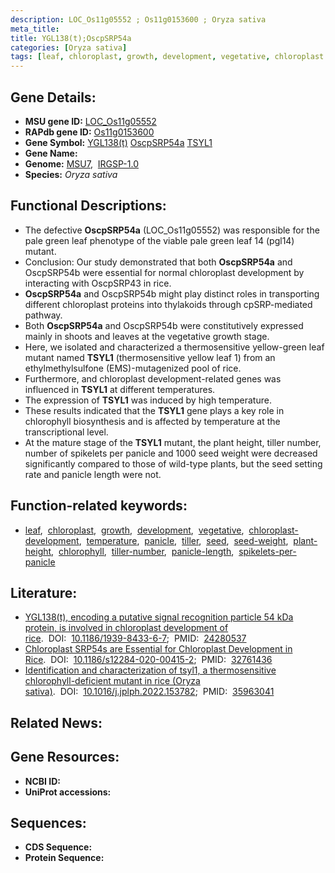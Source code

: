 ```yaml
---
description: LOC_Os11g05552 ; Os11g0153600 ; Oryza sativa
meta_title:
title: YGL138(t);OscpSRP54a
categories: [Oryza sativa]
tags: [leaf, chloroplast, growth, development, vegetative, chloroplast development, temperature, panicle, tiller, seed, seed weight, plant height, chlorophyll, tiller number, panicle length, spikelets per panicle]
---
```


## Gene Details:
- **MSU gene ID:** [LOC_Os11g05552](http://rice.uga.edu/cgi-bin/ORF_infopage.cgi?orf=LOC_Os11g05552)  
- **RAPdb gene ID:** [Os11g0153600](https://rapdb.dna.affrc.go.jp/locus/?name=Os11g0153600)  
- **Gene Symbol:** <u>YGL138(t)</u>&nbsp;<u>OscpSRP54a</u>&nbsp;<u>TSYL1</u>
- **Gene Name:**
- **Genome:**  [MSU7](http://rice.uga.edu/),&nbsp;&nbsp;[IRGSP-1.0](https://rapdb.dna.affrc.go.jp/download/irgsp1.html)
- **Species:** *Oryza sativa*

## Functional Descriptions:
   - The defective **OscpSRP54a** (LOC_Os11g05552) was responsible for the pale green leaf phenotype of the viable pale green leaf 14 (pgl14) mutant.
   - Conclusion: Our study demonstrated that both **OscpSRP54a** and OscpSRP54b were essential for normal chloroplast development by interacting with OscpSRP43 in rice.
   - **OscpSRP54a** and OscpSRP54b might play distinct roles in transporting different chloroplast proteins into thylakoids through cpSRP-mediated pathway.
   - Both **OscpSRP54a** and OscpSRP54b were constitutively expressed mainly in shoots and leaves at the vegetative growth stage.
   - Here, we isolated and characterized a thermosensitive yellow-green leaf mutant named **TSYL1** (thermosensitive yellow leaf 1) from an ethylmethylsulfone (EMS)-mutagenized pool of rice.
   - Furthermore, and chloroplast development-related genes was influenced in **TSYL1** at different temperatures.
   - The expression of **TSYL1** was induced by high temperature.
   - These results indicated that the **TSYL1** gene plays a key role in chlorophyll biosynthesis and is affected by temperature at the transcriptional level.
   - At the mature stage of the **TSYL1** mutant, the plant height, tiller number, number of spikelets per panicle and 1000 seed weight were decreased significantly compared to those of wild-type plants, but the seed setting rate and panicle length were not.

## Function-related keywords:
   - [leaf](/tags/leaf/),&nbsp;&nbsp;[chloroplast](/tags/chloroplast/),&nbsp;&nbsp;[growth](/tags/growth/),&nbsp;&nbsp;[development](/tags/development/),&nbsp;&nbsp;[vegetative](/tags/vegetative/),&nbsp;&nbsp;[chloroplast-development](/tags/chloroplast-development/),&nbsp;&nbsp;[temperature](/tags/temperature/),&nbsp;&nbsp;[panicle](/tags/panicle/),&nbsp;&nbsp;[tiller](/tags/tiller/),&nbsp;&nbsp;[seed](/tags/seed/),&nbsp;&nbsp;[seed-weight](/tags/seed-weight/),&nbsp;&nbsp;[plant-height](/tags/plant-height/),&nbsp;&nbsp;[chlorophyll](/tags/chlorophyll/),&nbsp;&nbsp;[tiller-number](/tags/tiller-number/),&nbsp;&nbsp;[panicle-length](/tags/panicle-length/),&nbsp;&nbsp;[spikelets-per-panicle](/tags/spikelets-per-panicle/)

## Literature:
   - [YGL138(t), encoding a putative signal recognition particle 54 kDa protein, is involved in chloroplast development of rice](https://www.doi.org/10.1186/1939-8433-6-7).&nbsp;&nbsp;DOI:&nbsp;&nbsp;[10.1186/1939-8433-6-7](https://www.doi.org/10.1186/1939-8433-6-7);&nbsp;&nbsp;PMID:&nbsp;&nbsp;[24280537](https://pubmed.ncbi.nlm.nih.gov/24280537/)
   - [Chloroplast SRP54s are Essential for Chloroplast Development in Rice](https://www.doi.org/10.1186/s12284-020-00415-2).&nbsp;&nbsp;DOI:&nbsp;&nbsp;[10.1186/s12284-020-00415-2](https://www.doi.org/10.1186/s12284-020-00415-2);&nbsp;&nbsp;PMID:&nbsp;&nbsp;[32761436](https://pubmed.ncbi.nlm.nih.gov/32761436/)
   - [Identification and characterization of tsyl1, a thermosensitive chlorophyll-deficient mutant in rice (Oryza sativa)](https://www.doi.org/10.1016/j.jplph.2022.153782).&nbsp;&nbsp;DOI:&nbsp;&nbsp;[10.1016/j.jplph.2022.153782](https://www.doi.org/10.1016/j.jplph.2022.153782);&nbsp;&nbsp;PMID:&nbsp;&nbsp;[35963041](https://pubmed.ncbi.nlm.nih.gov/35963041/)

## Related News:

## Gene Resources:
- **NCBI ID:**  []()
- **UniProt accessions:** [](https://www.uniprot.org/uniprotkb//entry)

## Sequences:
- **CDS Sequence:**
- **Protein Sequence:**
